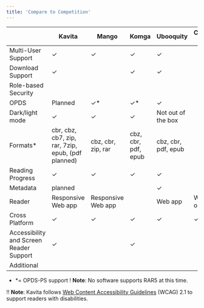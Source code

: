 ```yaml
---
title: 'Compare to Competition'
---
```


| | Kavita | Mango | Komga | Ubooquity | Calibre-web |
|  ------ | ------ | ------ | ------ | ------ | ------ |
| Multi-User Support | ✓ | ✓ | ✓ | ✓ | |
| Download Support |✓ | | ✓|✓ | |
| Role-based Security| | | | |
| OPDS  | Planned | ✓* | ✓* | ✓ | |
| Dark/light mode | ✓ | ✓ | ✓ | Not out of the box| |
| Formats* | cbr, cbz, cb7, zip, rar, 7zip, epub, (pdf planned) | cbz, cbr, zip, rar | cbz, cbr, pdf, epub | cbz, cbr, pdf, epub | |
| Reading Progress | ✓ | ✓ | ✓ | ✓ | |
| Metadata | planned |  | |✓ | |
| Reader| Responsive Web app | Responsive Web app | | Web app | Web only |
| Cross Platform | ✓ | ✓ | ✓ | ✓ |✓ |
| Accessibility and Screen Reader Support | ✓ | | ✓ | | |
| Additional | | | | | |

* *= OPDS-PS support
! **Note**: No software supports RAR5 at this time.

!! **Note**: Kavita follows [Web Content Accessibility Guidelines](https://www.w3.org/TR/WCAG21/) (WCAG) 2.1 to support readers with disabilities.